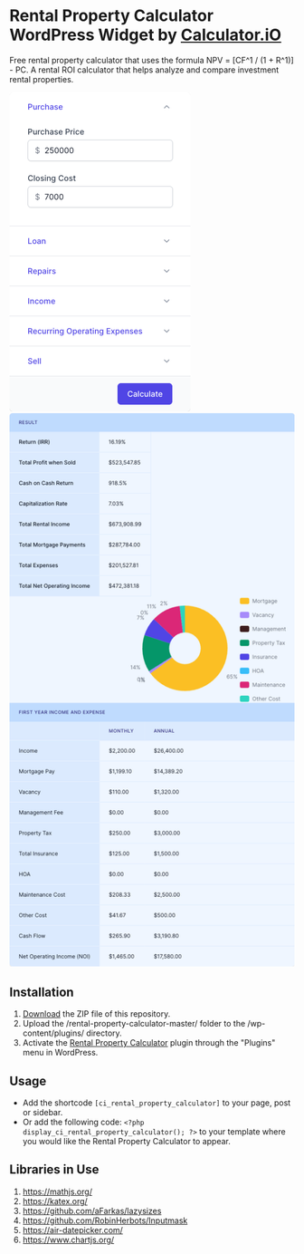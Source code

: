 # Rental Property Calculator WordPress Widget by [Calculator.iO](https://www.calculator.io/ "Calculator.iO Homepage")

Free rental property calculator that uses the formula NPV = [CF^1 / (1 + R^1)] - PC. A rental ROI calculator that helps analyze and compare investment rental properties.

![Rental Property Calculator Input Form](/assets/images/screenshot-1.png "Rental Property Calculator Input Form")
![Rental Property Calculator Calculation Results](/assets/images/screenshot-2.png "Rental Property Calculator Calculation Results")

## Installation

1. [Download](https://github.com/pub-calculator-io/age-calculator/archive/refs/heads/master.zip) the ZIP file of this repository.
2. Upload the /rental-property-calculator-master/ folder to the /wp-content/plugins/ directory.
3. Activate the [Rental Property Calculator](https://www.calculator.io/rental-property-calculator/ "Rental Property Calculator Homepage") plugin through the "Plugins" menu in WordPress.

## Usage
* Add the shortcode `[ci_rental_property_calculator]` to your page, post or sidebar.
* Or add the following code: `<?php display_ci_rental_property_calculator(); ?>` to your template where you would like the Rental Property Calculator to appear.

## Libraries in Use
1. https://mathjs.org/
2. https://katex.org/
3. https://github.com/aFarkas/lazysizes
4. https://github.com/RobinHerbots/Inputmask
5. https://air-datepicker.com/
6. https://www.chartjs.org/
